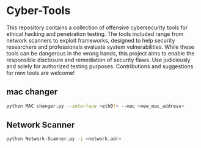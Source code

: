 # Cyber-Tools
This repository contains a collection of offensive cybersecurity tools for ethical hacking and penetration testing. The tools included range from network scanners to exploit frameworks, designed to help security researchers and professionals evaluate system vulnerabilities. While these tools can be dangerous in the wrong hands, this project aims to enable the responsible disclosure and remediation of security flaws. Use judiciously and solely for authorized testing purposes. Contributions and suggestions for new tools are welcome!

## mac changer 

```bash
python MAC changer.py --interface <eth0?> --mac <new_mac_address>
```

## Network Scanner 

```bash
python Network-Scanner.py -i <network.adr>
```

